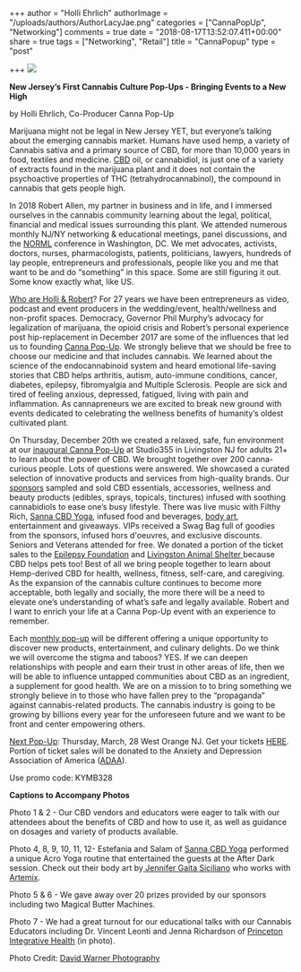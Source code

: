 +++
author = "Holli Ehrlich"
authorImage = "/uploads/authors/AuthorLacyJae.png"
categories = ["CannaPopUp", "Networking"]
comments = true
date = "2018-08-17T13:52:07.411+00:00"
share = true
tags = ["Networking", "Retail"]
title = "CannaPopup"
type = "post"

+++
![](/uploads/CannapopuplogowithBest.png)

**New Jersey’s First Cannabis Culture Pop-Ups - Bringing Events to a New High**

by Holli Ehrlich, Co-Producer Canna Pop-Up

Marijuana might not be legal in New Jersey YET, but everyone’s talking about the emerging cannabis market. Humans have used hemp, a variety of Cannabis sativa and a primary source of CBD, for more than 10,000 years in food, textiles and medicine. [CBD](https://cannapopup.com/what-is-cbd/) oil, or cannabidiol, is just one of a variety of extracts found in the marijuana plant and it does not contain the psychoactive properties of THC (tetrahydrocannabinol), the compound in cannabis that gets people high.

In 2018 Robert Allen, my partner in business and in life, and I immersed ourselves in the cannabis community learning about the legal, political, financial and medical issues surrounding this plant. We attended numerous monthly NJ/NY networking & educational meetings, panel discussions, and the [NORML](https://norml.org/) conference in Washington, DC. We met advocates, activists, doctors, nurses, pharmacologists, patients, politicians, lawyers, hundreds of lay people, entrepreneurs and professionals, people like you and me that want to be and do “something” in this space. Some are still figuring it out. Some know exactly what, like US.

[Who are Holli & Robert](https://cannapopup.com/who-we-are/)? For 27 years we have been entrepreneurs as video, podcast and event producers in the wedding/event, health/wellness and non-profit spaces. Democracy, Governor Phil Murphy’s advocacy for legalization of marijuana, the opioid crisis and Robert’s personal experience post hip-replacement in December 2017 are some of the influences that led us to founding [Canna Pop-Up](https://cannapopup.com/). We strongly believe that we should be free to choose our medicine and that includes cannabis. We learned about the science of the endocannabinoid system and heard emotional life-saving stories that CBD helps arthritis, autism, auto-immune conditions, cancer, diabetes, epilepsy, fibromyalgia and Multiple Sclerosis. People are sick and tired of feeling anxious, depressed, fatigued, living with pain and inflammation. As cannapreneurs we are excited to break new ground with events dedicated to celebrating the wellness benefits of humanity’s oldest cultivated plant.

On Thursday, December 20th we created a relaxed, safe, fun environment at our [inaugural Canna Pop-Up](https://cannapopup.com/cannabis-culture-cbd-pop-up-livingston-new-jersey/) at Studio355 in Livingston NJ for adults 21+ to learn about the power of CBD. We brought together over 200 canna-curious people. Lots of questions were answered. We showcased a curated selection of innovative products and services from high-quality brands. Our [sponsors](https://cannapopup.com/cannabis-culture-cbd-pop-up-livingston-new-jersey/) sampled and sold CBD essentials, accessories, wellness and beauty products (edibles, sprays, topicals, tinctures) infused with soothing cannabidiols to ease one’s busy lifestyle. There was live music with Filthy Rich, [Sanna CBD Yoga](https://www.facebook.com/SannaCBDYoga/), infused food and beverages, [body art](http://www.notascrazyasyouthink.com/), entertainment and giveaways. VIPs received a Swag Bag full of goodies from the sponsors, infused hors d'oeuvres, and exclusive discounts. Seniors and Veterans attended for free. We donated a portion of the ticket sales to the [Epilepsy Foundation](https://www.epilepsy.com/learn/treating-seizures-and-epilepsy/other-treatment-approaches/medical-marijuana-and-epilepsy) and [Livingston Animal Shelter ](http://www.livingstonnj.org/348/Animal-Control)because CBD helps pets too! Best of all we bring people together to learn about Hemp-derived CBD for health, wellness, fitness, self-care, and caregiving. As the expansion of the cannabis culture continues to become more acceptable, both legally and socially, the more there will be a need to elevate one’s understanding of what’s safe and legally available. Robert and I want to enrich your life at a Canna Pop-Up event with an experience to remember.

Each [monthly pop-up](https://cannapopup.com/pop-up-at-18-label-street/) will be different offering a unique opportunity to discover new products, entertainment, and culinary delights. Do we think we will overcome the stigma and taboos? YES. If we can deepen relationships with people and earn their trust in other areas of life, then we will be able to influence untapped communities about CBD as an ingredient, a supplement for good health. We are on a mission to to bring something we strongly believe in to those who have fallen prey to the “propaganda” against cannabis-related products. The cannabis industry is going to be growing by billions every year for the unforeseen future and we want to be front and center empowering others.

[Next Pop-Up](https://cannapopup.com/pop-up-at-18-label-street/): Thursday, March, 28 West Orange NJ. Get your tickets [HERE](https://cannapopup.com/pop-up-at-18-label-street/). Portion of ticket sales will be donated to the Anxiety and Depression Association of America ([ADAA](https://adaa.org/)).

Use promo code: KYMB328

**Captions to Accompany Photos**

Photo 1 & 2 - Our CBD vendors and educators were eager to talk with our attendees about the benefits of CBD and how to use it, as well as guidance on dosages and variety of products available.

Photo 4, 8, 9, 10, 11, 12- Estefania and Salam of [Sanna CBD Yoga](https://cannapopup.us18.list-manage.com/track/click?u=a25a25c16d8a482c8f25540cd&id=cf8842a6bb&e=cb257d10a1) performed a unique Acro Yoga routine that entertained the guests at the After Dark session. Check out their body art by[ ](https://cannapopup.us18.list-manage.com/track/click?u=a25a25c16d8a482c8f25540cd&id=2a96509817&e=cb257d10a1)[Jennifer Gaita Siciliano](https://cannapopup.us18.list-manage.com/track/click?u=a25a25c16d8a482c8f25540cd&id=a48cf86fb6&e=cb257d10a1) who works with [Artemix](https://cannapopup.us18.list-manage.com/track/click?u=a25a25c16d8a482c8f25540cd&id=674ade6ca4&e=cb257d10a1).

Photo 5 & 6 - We gave away over 20 prizes provided by our sponsors including two Magical Butter Machines.

Photo 7 - We had a great turnout for our educational talks with our Cannabis Educators including Dr. Vincent Leonti and Jenna Richardson of [Princeton Integrative Health](https://cannapopup.us18.list-manage.com/track/click?u=a25a25c16d8a482c8f25540cd&id=aff8d7cda6&e=cb257d10a1) (in photo).

Photo Credit: [David Warner Photography](https://cannapopup.us18.list-manage.com/track/click?u=a25a25c16d8a482c8f25540cd&id=244b6440e7&e=cb257d10a1)